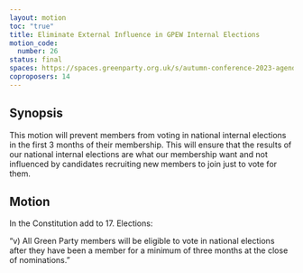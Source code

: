 ```yaml
---
layout: motion
toc: "true"
title: Eliminate External Influence in GPEW Internal Elections
motion_code:
  number: 26
status: final
spaces: https://spaces.greenparty.org.uk/s/autumn-conference-2023-agenda-forum/post/post/view?id=11001
coproposers: 14
---
```

## Synopsis

This motion will prevent members from voting in national internal elections in the first 3 months of their membership. This will ensure that the results of our national internal elections are what our membership want and not influenced by candidates recruiting new members to join just to vote for them.

## Motion

In the Constitution add to 17. Elections:

“v) All Green Party members will be eligible to vote in national elections after they have been a member for a minimum of three months at the close of nominations.”